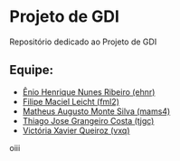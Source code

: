 # Projeto de GDI
Repositório dedicado ao Projeto de GDI

## Equipe:
* [Ênio Henrique Nunes Ribeiro (ehnr)](https://github.com/ribeirowski)
* [Filipe Maciel Leicht (fml2)](https://github.com/SiriAtomico)
* [Matheus Augusto Monte Silva (mams4)](https://github.com/MatheusMnt)
* [Thiago Jose Grangeiro Costa (tjgc)](https://github.com/Strateago)
* [Victória Xavier Queiroz (vxq)](https://github.com/victoriaxq)

oiii
